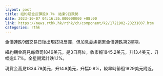 ```yaml
---
layout: post
title: 紐約期金反彈逾0.7%　結束9日跌勢
date: 2023-10-07 04:16:26.000000000 +08:00
link: https://news.rthk.hk/rthk/ch/component/k2/1721902-20231007.htm
categories: rthk
---
```


金價連跌9個交易日後出現技術反彈，但加息憂慮拖累金價連跌第2星期。

紐約期金高見每盎司1849美元，是3日高位，收市報1845.2美元，升13.4美元，升幅逾0.7%。全星期累計跌1.1%。

現貨金高見1834.79美元，升14.8美元，升幅0.8%，較早時徘徊1829美元附近。
